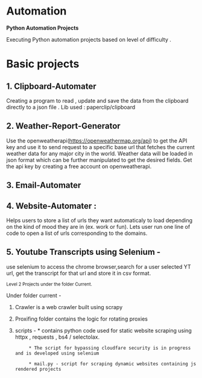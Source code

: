# Automation

**Python Automation Projects**


Executing Python automation projects based on level of difficulty .

# Basic projects

## 1. **Clipboard-Automater** 
Creating a program to read , update and save the data from the clipboard directly to a 
json file . Lib used : paperclip/clipboard

## 2. **Weather-Report-Generator** 
Use the openweatherapi(https://openweathermap.org/api) to get the API key and use it to 
send request to a specific base url that fetches the current weather data for any major city in the world. Weather data will be loaded in json format which can be further manipulated to get the desired fields. 
Get the api key by creating a free account on openweatherapi.

## 3. **Email-Automater**  

## 4. **Website-Automater** :
 Helps users to store a list of urls they want automaticaly to load depending on the kind of mood they are in (ex. work or fun).
Lets user run one line of code to open a list of urls corresponding to the domains.

## 5. **Youtube Transcripts using Selenium** - 
use selenium to access the chrome browser,search for a user selected YT url, get the transcript for that url and store it in csv format. 

<sub> Level 2 Projects under the folder Current. </sub>

Under folder current -
1.  Crawler is a web crawler built  using scrapy
2. Proxifing folder contains the logic for rotating proxies
3. scripts - 
            * contains python code used for static website scraping using httpx , requests , bs4 / selectolax. 

            * The script for bypassing cloudfare security is in progress and is developed using selenium

            * mail.py - script for scraping dynamic websites containing js rendered projects 






